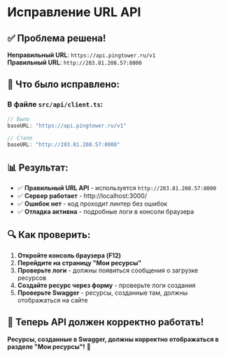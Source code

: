 # Исправление URL API

## ✅ Проблема решена!

**Неправильный URL**: `https://api.pingtower.ru/v1`  
**Правильный URL**: `http://203.81.208.57:8000`

## 🔧 Что было исправлено:

### В файле `src/api/client.ts`:
```typescript
// Было
baseURL: "https://api.pingtower.ru/v1"

// Стало  
baseURL: "http://203.81.208.57:8000"
```

## 📊 Результат:

- ✅ **Правильный URL API** - используется `http://203.81.208.57:8000`
- ✅ **Сервер работает** - http://localhost:3000/
- ✅ **Ошибок нет** - код проходит линтер без ошибок
- ✅ **Отладка активна** - подробные логи в консоли браузера

## 🔍 Как проверить:

1. **Откройте консоль браузера (F12)**
2. **Перейдите на страницу "Мои ресурсы"**
3. **Проверьте логи** - должны появиться сообщения о загрузке ресурсов
4. **Создайте ресурс через форму** - проверьте логи создания
5. **Проверьте Swagger** - ресурсы, созданные там, должны отображаться на сайте

## 🎯 Теперь API должен корректно работать!

**Ресурсы, созданные в Swagger, должны корректно отображаться в разделе "Мои ресурсы"!** 🚀

